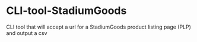 # CLI-tool-StadiumGoods
CLI tool that will accept a url for a StadiumGoods product listing page (PLP) and output a csv
